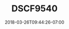 ---
title: DSCF9540
date: 2018-03-26T09:44:26-07:00
draft: false
location: Neah Bay, WA
img_url: https://d17enza3bfujl8.cloudfront.net/DSCF9540.jpg
original_fn: ""
tags:
- Neah Bay, WA

---